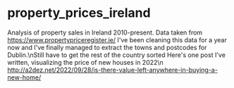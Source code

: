 # property_prices_ireland
Analysis of property sales in Ireland 2010-present. Data taken from https://www.propertypriceregister.ie/
I've been cleaning this data for a year now and I've finally managed to extract the towns and postcodes for Dublin.\nStill have to get the rest of the country sorted
Here's one post I've written, visualizing the price of new houses in 2022\n
http://a2dez.net/2022/09/28/is-there-value-left-anywhere-in-buying-a-new-home/
